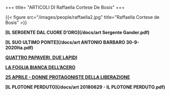 +++
title= "ARTICOLI DI Raffaella Cortese De Bosis"
+++


{{< figure src="/images/people/raffaella2.jpg" title="Raffaella Cortese de Bosis" >}}



**[IL SERGENTE DAL CUORE D’ORO](/docs/art Sergente Gander.pdf)**


**[IL SUO ULTIMO PONTE](/docs/art ANTONIO BARBARO 30-9-2020Ita.pdf)**


**[QUATTRO PAPAVERI, DUE LAPIDI](/research/ingram_mclean/)**


**[LA FOGLIA BIANCA DELL’ACERO](/research/brade_hope/)**


**[25 APRILE - DONNE PROTAGONISTE DELLA LIBERAZIONE](/history/donne25apr/)**


**[IL PLOTONE PERDUTO](/docs/art 20180629 - IL PLOTONE PERDUTO.pdf)**







